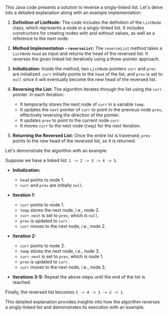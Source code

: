 This Java code presents a solution to reverse a singly-linked list. Let's delve into a detailed explanation along with an example implementation:

1. **Definition of ListNode:** The code includes the definition of the `ListNode` class, which represents a node in a singly-linked list. It includes constructors for creating nodes with and without values, as well as a reference to the next node.

2. **Method Implementation - `reverseList`:** The `reverseList` method takes a `ListNode` `head` as input and returns the head of the reversed list. It reverses the given linked list iteratively using a three-pointer approach.

3. **Initialization:** Inside the method, two `ListNode` pointers `curr` and `prev` are initialized. `curr` initially points to the `head` of the list, and `prev` is set to `null` since it will eventually become the new head of the reversed list.

4. **Reversing the List:** The algorithm iterates through the list using the `curr` pointer. In each iteration:
    - It temporarily stores the next node of `curr` in a variable `temp`.
    - It updates the `next` pointer of `curr` to point to the previous node `prev`, effectively reversing the direction of the pointer.
    - It updates `prev` to point to the current node `curr`.
    - It moves `curr` to the next node (`temp`) for the next iteration.

5. **Returning the Reversed List:** Once the entire list is traversed, `prev` points to the new head of the reversed list, so it is returned.

Let's demonstrate the algorithm with an example:

Suppose we have a linked list: `1 -> 2 -> 3 -> 4 -> 5`.

- **Initialization:**
    - `head` points to node 1.
    - `curr` and `prev` are initially `null`.

- **Iteration 1:**
    - `curr` points to node 1.
    - `temp` stores the next node, i.e., node 2.
    - `curr.next` is set to `prev`, which is `null`.
    - `prev` is updated to `curr`.
    - `curr` moves to the next node, i.e., node 2.

- **Iteration 2:**
    - `curr` points to node 2.
    - `temp` stores the next node, i.e., node 3.
    - `curr.next` is set to `prev`, which is node 1.
    - `prev` is updated to `curr`.
    - `curr` moves to the next node, i.e., node 3.

- **Iterations 3-5:** Repeat the above steps until the end of the list is reached.

Finally, the reversed list becomes `5 -> 4 -> 3 -> 2 -> 1`.

This detailed explanation provides insights into how the algorithm reverses a singly-linked list and demonstrates its execution with an example.
